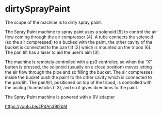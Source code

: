 # dirtySprayPaint

The scope of the machine is to dirty spray paint.   

The Spray Paint machine to spray paint uses a solenoid [5] to control the air flow coming through the air compressor [4]. A tube connects the solenoid (so the air compressed) to a bucked with the paint, the other cavity of the bucket is connected to the pan tilt [2] which is mounted on the tripod [6]. The pan tilt has a laser to aid the user’s aim [3].

The machine is remotely controlled with a ps3 controller, so when the “X” button is pressed, the solenoid (usually on a close position) moves letting the air flow through the pipe and so filling the bucket.  The air compresses inside the bucket push the paint to the other cavity which is connected to the pan/tilt. The pan/tilt, positioned on top of the tripod, is controlled with the analog thumbsticks (L3), and so it gives directions to the paint.


The Spray Paint machine is powered with a 9V  adapter 

https://youtu.be/zP4An39l2bM
